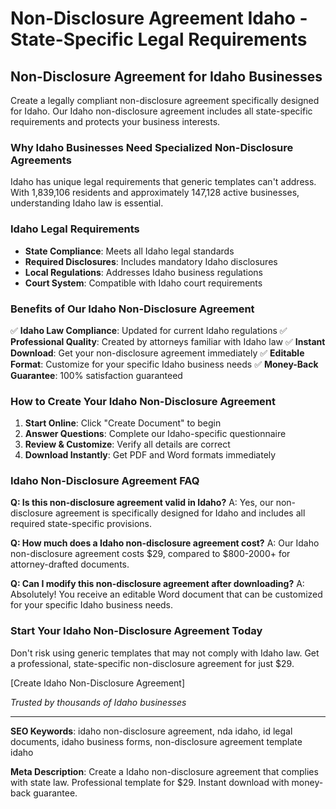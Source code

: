 # Non-Disclosure Agreement Idaho - State-Specific Legal Requirements

## Non-Disclosure Agreement for Idaho Businesses

Create a legally compliant non-disclosure agreement specifically designed for Idaho. Our Idaho non-disclosure agreement includes all state-specific requirements and protects your business interests.

### Why Idaho Businesses Need Specialized Non-Disclosure Agreements

Idaho has unique legal requirements that generic templates can't address. With 1,839,106 residents and approximately 147,128 active businesses, understanding Idaho law is essential.

### Idaho Legal Requirements

- **State Compliance**: Meets all Idaho legal standards
- **Required Disclosures**: Includes mandatory Idaho disclosures
- **Local Regulations**: Addresses Idaho business regulations
- **Court System**: Compatible with Idaho court requirements

### Benefits of Our Idaho Non-Disclosure Agreement

✅ **Idaho Law Compliance**: Updated for current Idaho regulations
✅ **Professional Quality**: Created by attorneys familiar with Idaho law
✅ **Instant Download**: Get your non-disclosure agreement immediately
✅ **Editable Format**: Customize for your specific Idaho business needs
✅ **Money-Back Guarantee**: 100% satisfaction guaranteed

### How to Create Your Idaho Non-Disclosure Agreement

1. **Start Online**: Click "Create Document" to begin
2. **Answer Questions**: Complete our Idaho-specific questionnaire
3. **Review & Customize**: Verify all details are correct
4. **Download Instantly**: Get PDF and Word formats immediately

### Idaho Non-Disclosure Agreement FAQ

**Q: Is this non-disclosure agreement valid in Idaho?**
A: Yes, our non-disclosure agreement is specifically designed for Idaho and includes all required state-specific provisions.

**Q: How much does a Idaho non-disclosure agreement cost?**
A: Our Idaho non-disclosure agreement costs $29, compared to $800-2000+ for attorney-drafted documents.

**Q: Can I modify this non-disclosure agreement after downloading?**
A: Absolutely! You receive an editable Word document that can be customized for your specific Idaho business needs.

### Start Your Idaho Non-Disclosure Agreement Today

Don't risk using generic templates that may not comply with Idaho law. Get a professional, state-specific non-disclosure agreement for just $29.

[Create Idaho Non-Disclosure Agreement]

*Trusted by thousands of Idaho businesses*

---

**SEO Keywords**: idaho non-disclosure agreement, nda idaho, id legal documents, idaho business forms, non-disclosure agreement template idaho

**Meta Description**: Create a Idaho non-disclosure agreement that complies with state law. Professional template for $29. Instant download with money-back guarantee.

